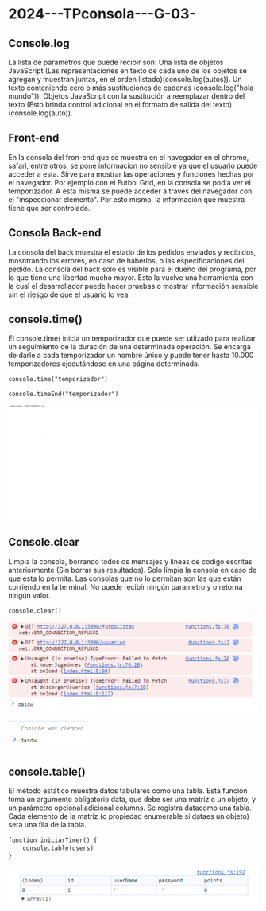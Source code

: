 # 2024---TPconsola---G-03-

## Console.log 
La lista de parametros que puede recibir son:
  Una lista de objetos JavaScript (Las representaciones en texto de cada uno de los objetos se agregan y muestran juntas, en el orden listado)(console.log(autos)).
  Un texto conteniendo cero o más sustituciones de cadenas (console.log("hola mundo")).
  Objetos JavaScript con la sustitución a reemplazar dentro del texto (Esto brinda control adicional en el formato de salida del texto)(console.log(auto)).

## Front-end
En la consola del fron-end que se muestra en el navegador en el chrome, safari, entre otros, se pone informacion no sensible ya que el usuario puede acceder a esta. Sirve para mostrar las operaciones y funciones hechas por el navegador. Por ejemplo con el Futbol Grid, en la consola se podía ver el temporizador. A esta misma	se puede acceder a traves del navegador con el "inspeccionar elemento". Por esto mismo, la información que muestra tiene que ser controlada. 

## Consola Back-end
La consola del back muestra el estado de los pedidos enviados y recibidos, mosntrando los errores, en caso de haberlos, o las especificaciones del pedido. La consola del back solo es visible para el dueño del programa, por lo que tiene una libertad mucho mayor. Esto la vuelve una herramienta con la cual el desarrollador puede hacer pruebas o mostrar información sensible sin el riesgo de que el usuario lo vea. 

## console.time()
El console.time( inicia un temporizador que puede ser utiizado para realizar un seguimiento de la duración de una determinada operación. Se encarga de darle a cada temporizador un nombre único y puede tener hasta 10.000 temporizadores ejecutándose en una página determinada.
```
console.time("temporizador")
```
```
console.timeEnd("temporizador")
```
![](Console.time.png)
## Console.clear
Limpia la consola, borrando todos os mensajes y lineas de codigo escritas anteriormente (Sin borrar sus resultados). Solo limpia la consola en caso de que esta lo permita. Las consolas que no lo permitan son las que están corriendo en la terminal. No puede recibir ningún parametro y o retorna ningún valor. 
```
console.clear()
```
![](Console.clear1.png)


![](Console.clear2.png)
## console.table()
El método estático muestra datos tabulares como una tabla. Esta función toma un argumento obligatorio data, que debe ser una matriz o un objeto, y un parámetro opcional adicional columns. Se registra datacomo una tabla. Cada elemento de la matriz (o propiedad enumerable si dataes un objeto) será una fila de la tabla.
```
function iniciarTimer() {
    console.table(users)
}
```
![](ConsoleTable.png)

